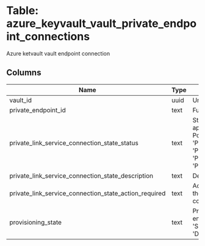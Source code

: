 
# Table: azure_keyvault_vault_private_endpoint_connections
Azure ketvault vault endpoint connection
## Columns
| Name        | Type           | Description  |
| ------------- | ------------- | -----  |
|vault_id|uuid|Unique ID of azure_keyvault_vaults table (FK)|
|private_endpoint_id|text|Full identifier of the private endpoint resource|
|private_link_service_connection_state_status|text|Status - Indicates whether the connection has been approved, rejected or removed by the key vault owner Possible values include: 'PrivateEndpointServiceConnectionStatusPending', 'PrivateEndpointServiceConnectionStatusApproved', 'PrivateEndpointServiceConnectionStatusRejected', 'PrivateEndpointServiceConnectionStatusDisconnected'|
|private_link_service_connection_state_description|text|Description - The reason for approval or rejection|
|private_link_service_connection_state_action_required|text|ActionRequired - A message indicating if changes on the service provider require any updates on the consumer|
|provisioning_state|text|ProvisioningState - Provisioning state of the private endpoint connection Possible values include: 'Succeeded', 'Creating', 'Updating', 'Deleting', 'Failed', 'Disconnected'|
